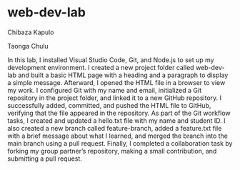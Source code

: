 # web-dev-lab
Chibaza Kapulo

Taonga Chulu

In this lab, I installed Visual Studio Code, Git, and Node.js to set up my development environment. I created a new project folder called web-dev-lab and built a basic HTML page with a heading and a paragraph to display a simple message. Afterward, I opened the HTML file in a browser to view my work.
I configured Git with my name and email, initialized a Git repository in the project folder, and linked it to a new GitHub repository. I successfully added, committed, and pushed the HTML file to GitHub, verifying that the file appeared in the repository.
As part of the Git workflow tasks, I created and updated a hello.txt file with my name and student ID. I also created a new branch called feature-branch, added a feature.txt file with a brief message about what I learned, and merged the branch into the main branch using a pull request. Finally, I completed a collaboration task by forking my group partner’s repository, making a small contribution, and submitting a pull request.
